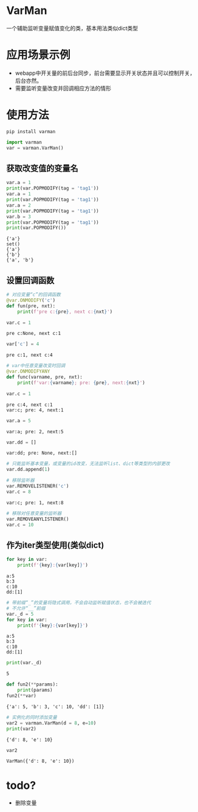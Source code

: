 # VarMan

一个辅助监听变量赋值变化的类，基本用法类似dict类型
 
 
# 应用场景示例

- webapp中开关量的前后台同步，前台需要显示开关状态并且可以控制开关，后台亦然。
- 需要监听变量改变并回调相应方法的情形


# 使用方法

```shell
pip install varman
```

```python
import varman
var = varman.VarMan()
```

## 获取改变值的变量名


```python
var.a = 1
print(var.POPMODIFY(tag = 'tag1'))
var.a = 1
print(var.POPMODIFY(tag = 'tag1'))
var.a = 2
print(var.POPMODIFY(tag = 'tag1'))
var.b = 3
print(var.POPMODIFY(tag = 'tag1'))
print(var.POPMODIFY())
```

    {'a'}
    set()
    {'a'}
    {'b'}
    {'a', 'b'}
    

## 设置回调函数


```python
# 对应变量“c”的回调函数
@var.ONMODIFY('c')
def fun(pre, nxt):
    print(f'pre c:{pre}, next c:{nxt}')  
```


```python
var.c = 1
```

    pre c:None, next c:1
    


```python
var['c'] = 4
```

    pre c:1, next c:4
    


```python
# var中任意变量改变时回调
@var.ONMODIFYANY
def func(varname, pre, nxt):
    print(f'var:{varname}; pre: {pre}, next:{nxt}')
```


```python
var.c = 1
```

    pre c:4, next c:1
    var:c; pre: 4, next:1
    


```python
var.a = 5
```

    var:a; pre: 2, next:5
    


```python
var.dd = []
```

    var:dd; pre: None, next:[]
    


```python
# 只能监听基本变量，或变量的id改变，无法监听list、dict等类型的内部更改
var.dd.append(1)
```


```python
# 移除监听器
var.REMOVELISTENER('c')
var.c = 8
```

    var:c; pre: 1, next:8
    


```python
# 移除对任意变量的监听器
var.REMOVEANYLISTENER()
var.c = 10
```

## 作为iter类型使用(类似dict)


```python
for key in var:
    print(f'{key}:{var[key]}')
```

    a:5
    b:3
    c:10
    dd:[1]
    


```python
# 带前缀“_”的变量将隐式调用，不会自动监听赋值状态，也不会被迭代
# 不允许“__”前缀
var._d = 5
for key in var:
    print(f'{key}:{var[key]}')
```

    a:5
    b:3
    c:10
    dd:[1]
    


```python
print(var._d)
```

    5
    


```python
def fun2(**params):
    print(params)
fun2(**var)
```

    {'a': 5, 'b': 3, 'c': 10, 'dd': [1]}
    


```python
# 实例化的同时添加变量
var2 = varman.VarMan(d = 8, e=10)
print(var2)
```

    {'d': 8, 'e': 10}
    


```python
var2
```




    VarMan({'d': 8, 'e': 10})




# todo?

- 删除变量
